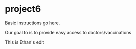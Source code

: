 # project6
Basic instructions go here.

Our goal to is to provide easy access to doctors/vaccinations

This is Ethan's edit
